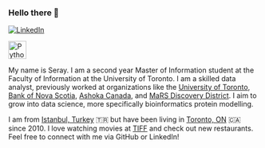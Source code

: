 ### Hello there 👋

[![LinkedIn](https://img.shields.io/badge/LinkedIn-blue?style=flat&logo=Linkedin&logoColor=white&link=https://www.linkedin.com/in/seray-pulluk/)](https://www.linkedin.com/in/seray-pulluk/) 

<a href="https://www.python.org/" target="_blank" rel="noreferrer"><img src="https://raw.githubusercontent.com/danielcranney/readme-generator/main/public/icons/skills/python-colored.svg" width="36" height="36" alt="Python" /></a>

My name is Seray. I am a second year Master of Information student at the Faculty of Information at the University of Toronto. I am a skilled data analyst, previously worked at organizations like the [University of Toronto](https://studentlife.utoronto.ca/department/accessibility-services/), [Bank of Nova Scotia](https://en.wikipedia.org/wiki/Scotiabank), [Ashoka Canada](https://en.wikipedia.org/wiki/Ashoka_(non-profit_organization)), and [MaRS Discovery District](https://en.wikipedia.org/wiki/MaRS_Discovery_District). I aim to grow into data science, more specifically bioinformatics protein modelling.

I am from [Istanbul, Turkey](https://en.wikipedia.org/wiki/Istanbul) 🇹🇷 but have been living in [Toronto, ON](https://en.wikipedia.org/wiki/Toronto) 🇨🇦 since 2010. I love watching movies at [TIFF](https://tiff.net/) and check out new restaurants. Feel free to connect with me via GitHub or LinkedIn!


<!--
**pullukse/pullukse** is a ✨ _special_ ✨ repository because its `README.md` (this file) appears on your GitHub profile.

Here are some ideas to get you started:

- 🔭 I’m currently working on ...
- 🌱 I’m currently learning ...
- 👯 I’m looking to collaborate on ...
- 🤔 I’m looking for help with ...
- 💬 Ask me about ...
- 📫 How to reach me: 
- 😄 Pronouns: ...
- ⚡ Fun fact: ...
-->
